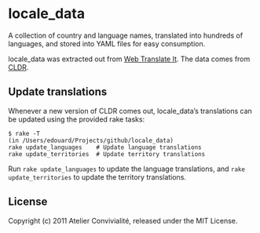 locale_data
===========

A collection of country and language names, translated into hundreds of languages, and stored into YAML files for easy consumption.

locale_data was extracted out from [Web Translate It](https://webtranslateit.com). The data comes from [CLDR](http://cldr.unicode.org).

Update translations
-------------------

Whenever a new version of CLDR comes out, locale_data’s translations can be updated using the provided rake tasks:

    $ rake -T
    (in /Users/edouard/Projects/github/locale_data)
    rake update_languages    # Update language translations
    rake update_territories  # Update territory translations

Run `rake update_languages` to update the language translations, and `rake update_territories` to update the territory translations.

License
-------

Copyright (c) 2011 Atelier Convivialité, released under the MIT License.